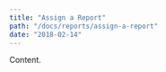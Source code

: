 ```yaml
---
title: "Assign a Report"
path: "/docs/reports/assign-a-report"
date: "2018-02-14"
---
```


Content.

